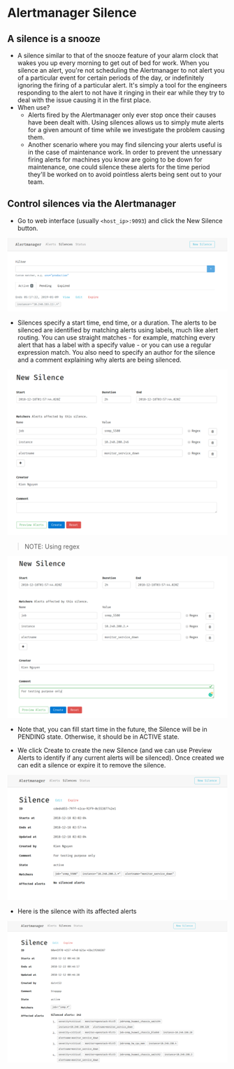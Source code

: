 # Alertmanager Silence

## A silence is a snooze

* A silence similar to that of the snooze feature of your alarm clock that wakes you up every morning to get out of bed for work. When you silence an alert, you're not scheduling the Alertmanager to not alert you of a particular event for certain periods of the day, or indefinitely ignoring the firing of a particular alert. It's simply a tool for the engineers responding to the alert to not have it ringing in their ear while they try to deal with the issue causing it in the first place.
* When use?
    * Alerts fired by the Alertmanager only ever stop once their causes have been dealt with. Using silences allows us to simply mute alerts for a given amount of time while we investigate the problem causing them.
    * Another scenario where you may find silencing your alerts useful is in the case of maintenance work. In order to prevent the unnessary firing alerts for machines you know are going to be down for maintenance, one could silence these alerts for the time period they'll be worked on to avoid pointless alerts being sent out to your team.

## Control silences via the Alertmanager

* Go to web interface (usually `<host_ip>:9093`) and click the New Silence button.

![schedule-silence](./imgs/schedule_silence.png)

* Silences specify a start time, end time, or a duration. The alerts to be silenced are identified by matching alerts using labels, much like alert routing. You can use straight matches - for example, matching every alert that has a label with a specify value - or you can use a regular expression match. You also need to specify an author for the silence and a comment explaining why alerts are being silenced.

![new-silence](./imgs/new_silence.png)

> NOTE: Using regex

![new-silence-regex](./imgs/new_silence_regex.png)

* Note that, you can fill start time in the future, the Silence will be in PENDING state. Otherwise, it should be in ACTIVE state.

* We click Create to create the new Silence (and we can use Preview Alerts to identify if any current alerts will be silenced). Once created we can edit a silence or expire it to remove the silence.

![edit-expire-silence](./imgs/edit_expire_silence.png)

* Here is the silence with its affected alerts

![affected-alerts](./imgs/affected_alerts.png)
